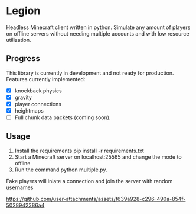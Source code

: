 # Legion
Headless Minecraft client written in python. Simulate any amount of players on offline servers without needing multiple accounts and with low resource utilization.

## Progress
This library is currently in development and not ready for production. Features currently implemented:
- [x] knockback physics
- [x] gravity
- [x] player connections
- [x] heightmaps
- [ ] Full chunk data packets (coming soon).

## Usage
1. Install the requirements pip install -r requirements.txt
2. Start a Minecraft server on localhost:25565 and change the mode to offline
3. Run the command python multiple.py.

Fake players will iniate a connection and join the server with random usernames

https://github.com/user-attachments/assets/f639a928-c296-490a-854f-5028942386a4
